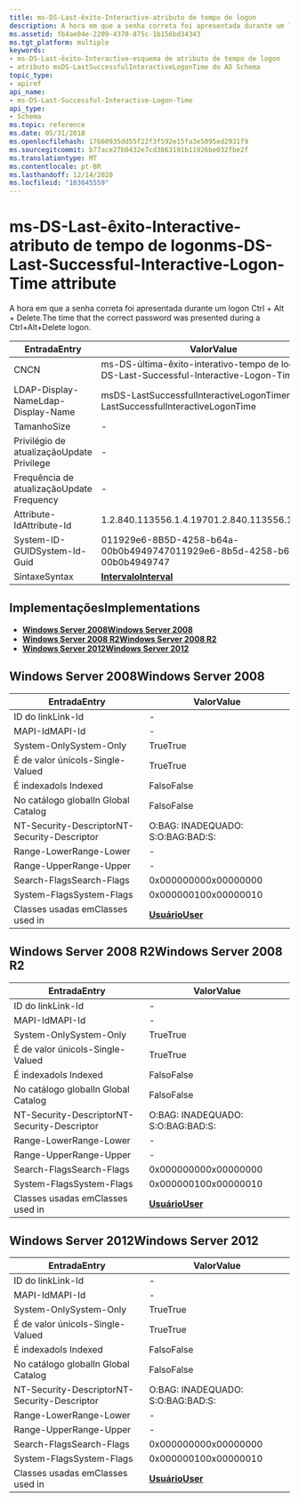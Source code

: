 ```yaml
---
title: ms-DS-Last-êxito-Interactive-atributo de tempo de logon
description: A hora em que a senha correta foi apresentada durante um logon Ctrl + Alt + Delete.
ms.assetid: fb4ae04e-2209-4370-875c-1b156bd34343
ms.tgt_platform: multiple
keywords:
- ms-DS-Last-êxito-Interactive-esquema de atributo de tempo de logon
- atributo msDS-LastSuccessfulInteractiveLogonTime do AD Schema
topic_type:
- apiref
api_name:
- ms-DS-Last-Successful-Interactive-Logon-Time
api_type:
- Schema
ms.topic: reference
ms.date: 05/31/2018
ms.openlocfilehash: 17660935dd55f22f3f592e15fa3e5095ed2931f9
ms.sourcegitcommit: b77ace27b0432e7cd3863191b11926be032fbe2f
ms.translationtype: MT
ms.contentlocale: pt-BR
ms.lasthandoff: 12/14/2020
ms.locfileid: "103645559"
---
```

# <a name="ms-ds-last-successful-interactive-logon-time-attribute"></a><span data-ttu-id="f11d9-105">ms-DS-Last-êxito-Interactive-atributo de tempo de logon</span><span class="sxs-lookup"><span data-stu-id="f11d9-105">ms-DS-Last-Successful-Interactive-Logon-Time attribute</span></span>

<span data-ttu-id="f11d9-106">A hora em que a senha correta foi apresentada durante um logon Ctrl + Alt + Delete.</span><span class="sxs-lookup"><span data-stu-id="f11d9-106">The time that the correct password was presented during a Ctrl+Alt+Delete logon.</span></span>



| <span data-ttu-id="f11d9-107">Entrada</span><span class="sxs-lookup"><span data-stu-id="f11d9-107">Entry</span></span> | <span data-ttu-id="f11d9-108">Valor</span><span class="sxs-lookup"><span data-stu-id="f11d9-108">Value</span></span> |
|-------------------|----------------------------------------------|
| <span data-ttu-id="f11d9-109">CN</span><span class="sxs-lookup"><span data-stu-id="f11d9-109">CN</span></span>                | <span data-ttu-id="f11d9-110">ms-DS-última-êxito-interativo-tempo de logon</span><span class="sxs-lookup"><span data-stu-id="f11d9-110">ms-DS-Last-Successful-Interactive-Logon-Time</span></span> |
| <span data-ttu-id="f11d9-111">LDAP-Display-Name</span><span class="sxs-lookup"><span data-stu-id="f11d9-111">Ldap-Display-Name</span></span> | <span data-ttu-id="f11d9-112">msDS-LastSuccessfulInteractiveLogonTime</span><span class="sxs-lookup"><span data-stu-id="f11d9-112">msDS-LastSuccessfulInteractiveLogonTime</span></span>      |
| <span data-ttu-id="f11d9-113">Tamanho</span><span class="sxs-lookup"><span data-stu-id="f11d9-113">Size</span></span>              | \-                                           |
| <span data-ttu-id="f11d9-114">Privilégio de atualização</span><span class="sxs-lookup"><span data-stu-id="f11d9-114">Update Privilege</span></span>  | \-                                           |
| <span data-ttu-id="f11d9-115">Frequência de atualização</span><span class="sxs-lookup"><span data-stu-id="f11d9-115">Update Frequency</span></span>  | \-                                           |
| <span data-ttu-id="f11d9-116">Attribute-Id</span><span class="sxs-lookup"><span data-stu-id="f11d9-116">Attribute-Id</span></span>      | <span data-ttu-id="f11d9-117">1.2.840.113556.1.4.1970</span><span class="sxs-lookup"><span data-stu-id="f11d9-117">1.2.840.113556.1.4.1970</span></span>                      |
| <span data-ttu-id="f11d9-118">System-ID-GUID</span><span class="sxs-lookup"><span data-stu-id="f11d9-118">System-Id-Guid</span></span>    | <span data-ttu-id="f11d9-119">011929e6-8B5D-4258-b64a-00b0b4949747</span><span class="sxs-lookup"><span data-stu-id="f11d9-119">011929e6-8b5d-4258-b64a-00b0b4949747</span></span>         |
| <span data-ttu-id="f11d9-120">Sintaxe</span><span class="sxs-lookup"><span data-stu-id="f11d9-120">Syntax</span></span>            | [<span data-ttu-id="f11d9-121">**Intervalo**</span><span class="sxs-lookup"><span data-stu-id="f11d9-121">**Interval**</span></span>](s-interval.md)               |



## <a name="implementations"></a><span data-ttu-id="f11d9-122">Implementações</span><span class="sxs-lookup"><span data-stu-id="f11d9-122">Implementations</span></span>

-   [<span data-ttu-id="f11d9-123">**Windows Server 2008**</span><span class="sxs-lookup"><span data-stu-id="f11d9-123">**Windows Server 2008**</span></span>](#windows-server-2008)
-   [<span data-ttu-id="f11d9-124">**Windows Server 2008 R2**</span><span class="sxs-lookup"><span data-stu-id="f11d9-124">**Windows Server 2008 R2**</span></span>](#windows-server-2008-r2)
-   [<span data-ttu-id="f11d9-125">**Windows Server 2012**</span><span class="sxs-lookup"><span data-stu-id="f11d9-125">**Windows Server 2012**</span></span>](#windows-server-2012)

## <a name="windows-server-2008"></a><span data-ttu-id="f11d9-126">Windows Server 2008</span><span class="sxs-lookup"><span data-stu-id="f11d9-126">Windows Server 2008</span></span>



| <span data-ttu-id="f11d9-127">Entrada</span><span class="sxs-lookup"><span data-stu-id="f11d9-127">Entry</span></span> | <span data-ttu-id="f11d9-128">Valor</span><span class="sxs-lookup"><span data-stu-id="f11d9-128">Value</span></span> |
|------------------------|-----------------------------------|
| <span data-ttu-id="f11d9-129">ID do link</span><span class="sxs-lookup"><span data-stu-id="f11d9-129">Link-Id</span></span>                | \-                                |
| <span data-ttu-id="f11d9-130">MAPI-Id</span><span class="sxs-lookup"><span data-stu-id="f11d9-130">MAPI-Id</span></span>                | \-                                |
| <span data-ttu-id="f11d9-131">System-Only</span><span class="sxs-lookup"><span data-stu-id="f11d9-131">System-Only</span></span>            | <span data-ttu-id="f11d9-132">True</span><span class="sxs-lookup"><span data-stu-id="f11d9-132">True</span></span>                              |
| <span data-ttu-id="f11d9-133">É de valor único</span><span class="sxs-lookup"><span data-stu-id="f11d9-133">Is-Single-Valued</span></span>       | <span data-ttu-id="f11d9-134">True</span><span class="sxs-lookup"><span data-stu-id="f11d9-134">True</span></span>                              |
| <span data-ttu-id="f11d9-135">É indexado</span><span class="sxs-lookup"><span data-stu-id="f11d9-135">Is Indexed</span></span>             | <span data-ttu-id="f11d9-136">Falso</span><span class="sxs-lookup"><span data-stu-id="f11d9-136">False</span></span>                             |
| <span data-ttu-id="f11d9-137">No catálogo global</span><span class="sxs-lookup"><span data-stu-id="f11d9-137">In Global Catalog</span></span>      | <span data-ttu-id="f11d9-138">Falso</span><span class="sxs-lookup"><span data-stu-id="f11d9-138">False</span></span>                             |
| <span data-ttu-id="f11d9-139">NT-Security-Descriptor</span><span class="sxs-lookup"><span data-stu-id="f11d9-139">NT-Security-Descriptor</span></span> | <span data-ttu-id="f11d9-140">O:BAG: INADEQUADO: S:</span><span class="sxs-lookup"><span data-stu-id="f11d9-140">O:BAG:BAD:S:</span></span>                      |
| <span data-ttu-id="f11d9-141">Range-Lower</span><span class="sxs-lookup"><span data-stu-id="f11d9-141">Range-Lower</span></span>            | \-                                |
| <span data-ttu-id="f11d9-142">Range-Upper</span><span class="sxs-lookup"><span data-stu-id="f11d9-142">Range-Upper</span></span>            | \-                                |
| <span data-ttu-id="f11d9-143">Search-Flags</span><span class="sxs-lookup"><span data-stu-id="f11d9-143">Search-Flags</span></span>           | <span data-ttu-id="f11d9-144">0x00000000</span><span class="sxs-lookup"><span data-stu-id="f11d9-144">0x00000000</span></span>                        |
| <span data-ttu-id="f11d9-145">System-Flags</span><span class="sxs-lookup"><span data-stu-id="f11d9-145">System-Flags</span></span>           | <span data-ttu-id="f11d9-146">0x00000010</span><span class="sxs-lookup"><span data-stu-id="f11d9-146">0x00000010</span></span>                        |
| <span data-ttu-id="f11d9-147">Classes usadas em</span><span class="sxs-lookup"><span data-stu-id="f11d9-147">Classes used in</span></span>        | [<span data-ttu-id="f11d9-148">**Usuário**</span><span class="sxs-lookup"><span data-stu-id="f11d9-148">**User**</span></span>](c-user.md)<br/> |



## <a name="windows-server-2008-r2"></a><span data-ttu-id="f11d9-149">Windows Server 2008 R2</span><span class="sxs-lookup"><span data-stu-id="f11d9-149">Windows Server 2008 R2</span></span>



| <span data-ttu-id="f11d9-150">Entrada</span><span class="sxs-lookup"><span data-stu-id="f11d9-150">Entry</span></span> | <span data-ttu-id="f11d9-151">Valor</span><span class="sxs-lookup"><span data-stu-id="f11d9-151">Value</span></span> |
|------------------------|-----------------------------------|
| <span data-ttu-id="f11d9-152">ID do link</span><span class="sxs-lookup"><span data-stu-id="f11d9-152">Link-Id</span></span>                | \-                                |
| <span data-ttu-id="f11d9-153">MAPI-Id</span><span class="sxs-lookup"><span data-stu-id="f11d9-153">MAPI-Id</span></span>                | \-                                |
| <span data-ttu-id="f11d9-154">System-Only</span><span class="sxs-lookup"><span data-stu-id="f11d9-154">System-Only</span></span>            | <span data-ttu-id="f11d9-155">True</span><span class="sxs-lookup"><span data-stu-id="f11d9-155">True</span></span>                              |
| <span data-ttu-id="f11d9-156">É de valor único</span><span class="sxs-lookup"><span data-stu-id="f11d9-156">Is-Single-Valued</span></span>       | <span data-ttu-id="f11d9-157">True</span><span class="sxs-lookup"><span data-stu-id="f11d9-157">True</span></span>                              |
| <span data-ttu-id="f11d9-158">É indexado</span><span class="sxs-lookup"><span data-stu-id="f11d9-158">Is Indexed</span></span>             | <span data-ttu-id="f11d9-159">Falso</span><span class="sxs-lookup"><span data-stu-id="f11d9-159">False</span></span>                             |
| <span data-ttu-id="f11d9-160">No catálogo global</span><span class="sxs-lookup"><span data-stu-id="f11d9-160">In Global Catalog</span></span>      | <span data-ttu-id="f11d9-161">Falso</span><span class="sxs-lookup"><span data-stu-id="f11d9-161">False</span></span>                             |
| <span data-ttu-id="f11d9-162">NT-Security-Descriptor</span><span class="sxs-lookup"><span data-stu-id="f11d9-162">NT-Security-Descriptor</span></span> | <span data-ttu-id="f11d9-163">O:BAG: INADEQUADO: S:</span><span class="sxs-lookup"><span data-stu-id="f11d9-163">O:BAG:BAD:S:</span></span>                      |
| <span data-ttu-id="f11d9-164">Range-Lower</span><span class="sxs-lookup"><span data-stu-id="f11d9-164">Range-Lower</span></span>            | \-                                |
| <span data-ttu-id="f11d9-165">Range-Upper</span><span class="sxs-lookup"><span data-stu-id="f11d9-165">Range-Upper</span></span>            | \-                                |
| <span data-ttu-id="f11d9-166">Search-Flags</span><span class="sxs-lookup"><span data-stu-id="f11d9-166">Search-Flags</span></span>           | <span data-ttu-id="f11d9-167">0x00000000</span><span class="sxs-lookup"><span data-stu-id="f11d9-167">0x00000000</span></span>                        |
| <span data-ttu-id="f11d9-168">System-Flags</span><span class="sxs-lookup"><span data-stu-id="f11d9-168">System-Flags</span></span>           | <span data-ttu-id="f11d9-169">0x00000010</span><span class="sxs-lookup"><span data-stu-id="f11d9-169">0x00000010</span></span>                        |
| <span data-ttu-id="f11d9-170">Classes usadas em</span><span class="sxs-lookup"><span data-stu-id="f11d9-170">Classes used in</span></span>        | [<span data-ttu-id="f11d9-171">**Usuário**</span><span class="sxs-lookup"><span data-stu-id="f11d9-171">**User**</span></span>](c-user.md)<br/> |



## <a name="windows-server-2012"></a><span data-ttu-id="f11d9-172">Windows Server 2012</span><span class="sxs-lookup"><span data-stu-id="f11d9-172">Windows Server 2012</span></span>



| <span data-ttu-id="f11d9-173">Entrada</span><span class="sxs-lookup"><span data-stu-id="f11d9-173">Entry</span></span> | <span data-ttu-id="f11d9-174">Valor</span><span class="sxs-lookup"><span data-stu-id="f11d9-174">Value</span></span> |
|------------------------|-----------------------------------|
| <span data-ttu-id="f11d9-175">ID do link</span><span class="sxs-lookup"><span data-stu-id="f11d9-175">Link-Id</span></span>                | \-                                |
| <span data-ttu-id="f11d9-176">MAPI-Id</span><span class="sxs-lookup"><span data-stu-id="f11d9-176">MAPI-Id</span></span>                | \-                                |
| <span data-ttu-id="f11d9-177">System-Only</span><span class="sxs-lookup"><span data-stu-id="f11d9-177">System-Only</span></span>            | <span data-ttu-id="f11d9-178">True</span><span class="sxs-lookup"><span data-stu-id="f11d9-178">True</span></span>                              |
| <span data-ttu-id="f11d9-179">É de valor único</span><span class="sxs-lookup"><span data-stu-id="f11d9-179">Is-Single-Valued</span></span>       | <span data-ttu-id="f11d9-180">True</span><span class="sxs-lookup"><span data-stu-id="f11d9-180">True</span></span>                              |
| <span data-ttu-id="f11d9-181">É indexado</span><span class="sxs-lookup"><span data-stu-id="f11d9-181">Is Indexed</span></span>             | <span data-ttu-id="f11d9-182">Falso</span><span class="sxs-lookup"><span data-stu-id="f11d9-182">False</span></span>                             |
| <span data-ttu-id="f11d9-183">No catálogo global</span><span class="sxs-lookup"><span data-stu-id="f11d9-183">In Global Catalog</span></span>      | <span data-ttu-id="f11d9-184">Falso</span><span class="sxs-lookup"><span data-stu-id="f11d9-184">False</span></span>                             |
| <span data-ttu-id="f11d9-185">NT-Security-Descriptor</span><span class="sxs-lookup"><span data-stu-id="f11d9-185">NT-Security-Descriptor</span></span> | <span data-ttu-id="f11d9-186">O:BAG: INADEQUADO: S:</span><span class="sxs-lookup"><span data-stu-id="f11d9-186">O:BAG:BAD:S:</span></span>                      |
| <span data-ttu-id="f11d9-187">Range-Lower</span><span class="sxs-lookup"><span data-stu-id="f11d9-187">Range-Lower</span></span>            | \-                                |
| <span data-ttu-id="f11d9-188">Range-Upper</span><span class="sxs-lookup"><span data-stu-id="f11d9-188">Range-Upper</span></span>            | \-                                |
| <span data-ttu-id="f11d9-189">Search-Flags</span><span class="sxs-lookup"><span data-stu-id="f11d9-189">Search-Flags</span></span>           | <span data-ttu-id="f11d9-190">0x00000000</span><span class="sxs-lookup"><span data-stu-id="f11d9-190">0x00000000</span></span>                        |
| <span data-ttu-id="f11d9-191">System-Flags</span><span class="sxs-lookup"><span data-stu-id="f11d9-191">System-Flags</span></span>           | <span data-ttu-id="f11d9-192">0x00000010</span><span class="sxs-lookup"><span data-stu-id="f11d9-192">0x00000010</span></span>                        |
| <span data-ttu-id="f11d9-193">Classes usadas em</span><span class="sxs-lookup"><span data-stu-id="f11d9-193">Classes used in</span></span>        | [<span data-ttu-id="f11d9-194">**Usuário**</span><span class="sxs-lookup"><span data-stu-id="f11d9-194">**User**</span></span>](c-user.md)<br/> |



 

 






